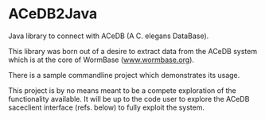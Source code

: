 ACeDB2Java
==========

Java library to connect with ACeDB (A C. elegans DataBase).

This library was born out of a desire to extract data from the ACeDB system which is 
at the core of WormBase (www.wormbase.org).

There is a sample commandline project which demonstrates its usage.

This project is by no means meant to be a compete exploration of the
functionality available. It will be up to the code user to explore
the ACeDB saceclient interface (refs. below) to fully exploit the
system.

